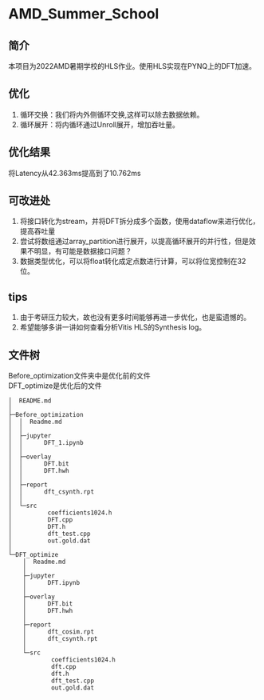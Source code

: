 # AMD_Summer_School
## 简介
本项目为2022AMD暑期学校的HLS作业。使用HLS实现在PYNQ上的DFT加速。
## 优化
1. 循环交换：我们将内外侧循环交换,这样可以除去数据依赖。
2. 循环展开：将内循环通过Unroll展开，增加吞吐量。
## 优化结果
将Latency从42.363ms提高到了10.762ms
## 可改进处
1. 将接口转化为stream，并将DFT拆分成多个函数，使用dataflow来进行优化，提高吞吐量
2. 尝试将数组通过array_partition进行展开，以提高循环展开的并行性，但是效果不明显，有可能是数据接口问题？
3. 数据类型优化，可以将float转化成定点数进行计算，可以将位宽控制在32位。
## tips
1. 由于考研压力较大，故也没有更多时间能够再进一步优化，也是蛮遗憾的。
2. 希望能够多讲一讲如何查看分析Vitis HLS的Synthesis log。
## 文件树
Before_optimization文件夹中是优化前的文件  
DFT_optimize是优化后的文件  
```
│  README.md  
│    
├─Before_optimization  
│  │  Readme.md  
│  │    
│  ├─jupyter  
│  │      DFT_1.ipynb  
│  │        
│  ├─overlay  
│  │      DFT.bit  
│  │      DFT.hwh  
│  │        
│  ├─report  
│  │      dft_csynth.rpt  
│  │        
│  └─src  
│          coefficients1024.h  
│          DFT.cpp  
│          DFT.h  
│          dft_test.cpp  
│          out.gold.dat  
│            
└─DFT_optimize  
    │  Readme.md  
    │    
    ├─jupyter  
    │      DFT.ipynb  
    │      
    ├─overlay  
    │      DFT.bit  
    │      DFT.hwh  
    │        
    ├─report  
    │      dft_cosim.rpt  
    │      dft_csynth.rpt  
    │        
    └─src  
            coefficients1024.h  
            dft.cpp  
            dft.h  
            dft_test.cpp  
            out.gold.dat  
```

